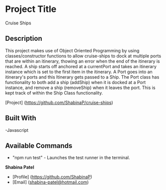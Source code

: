 # Project Title
Cruise Ships

## Description
This project makes use of Object Oriented Programming by using classes/constructor functions to allow cruise-ships to dock at multiple ports that are within an itinerary, thowing an error when the end of the itinerary is reached.  A ship starts off anchored at a currentPort and takes an itinerary instance which is set to the first item in the itinerary. A Port goes into an itinerary's ports and this Itinerary gets passed to a Ship. The Port class has functionality to both add a ship (addShip) when it is docked at a Port instance, and remove a ship (removeShip) when it leaves the port. This is kept track of within the Ship Class functionality. 

[Project] (https://github.com/ShabinaP/cruise-ships)
## Built With
-Javascript

## Available Commands
- "npm run test" - Launches the test runner in the terminal. 

**Shabina Patel**
- [Profile] (https://github.com/ShabinaP)
- [Email] (shabina-patel@hotmail.com)